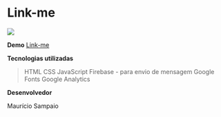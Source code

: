 ﻿# Link-me

![](http://apexensino.com.br/wp-content/uploads/2017/11/html-css-javascript.jpg)

**Demo** [Link-me](https://mausampaio.github.io/link-me/)

**Tecnologias utilizadas**
> HTML
> CSS
> JavaScript
> Firebase - para envio de mensagem
> Google Fonts
> Google Analytics

**Desenvolvedor**

Maurício Sampaio
